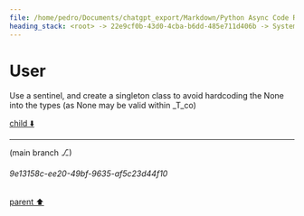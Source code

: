 ```yaml
---
file: /home/pedro/Documents/chatgpt_export/Markdown/Python Async Code Review.md
heading_stack: <root> -> 22e9cf0b-43d0-4cba-b6dd-485e711d406b -> System -> 8c4249b6-2feb-4974-82e2-5202ef7ebb86 -> System -> aaa255dc-4cd2-4201-aa1b-3acbcd5264eb -> User -> 010bb377-54fe-4294-993d-db25e5599734 -> Assistant -> Main Components: -> Some Points to Consider: -> aaa2d4ed-07b8-4361-b256-cd31a20ad6aa -> User -> 92304192-39de-46c9-a2fc-b0c0599329f9 -> System -> a9ae2de4-9804-429a-8d65-f970d87d1ae4 -> Assistant -> aaa2df94-6e04-4e19-a4d7-023d418623b1 -> User -> 0ce78417-20a9-4e6e-adf2-455f05313870 -> Assistant -> aaa21f59-e6e0-44a7-886b-fb6c51ce0f15 -> User -> a31a0c13-f56b-49e9-b146-e58375d41b9b -> Assistant -> aaa2cbbd-f215-4b9b-98e3-e26e27b3992a -> User
---
```

# User

Use a sentinel, and create a singleton class to avoid hardcoding the None into the types (as None may be valid within _T_co)

[child ⬇️](#9e13158c-ee20-49bf-9635-af5c23d44f10)

---

(main branch ⎇)
###### 9e13158c-ee20-49bf-9635-af5c23d44f10
[parent ⬆️](#aaa2cbbd-f215-4b9b-98e3-e26e27b3992a)
